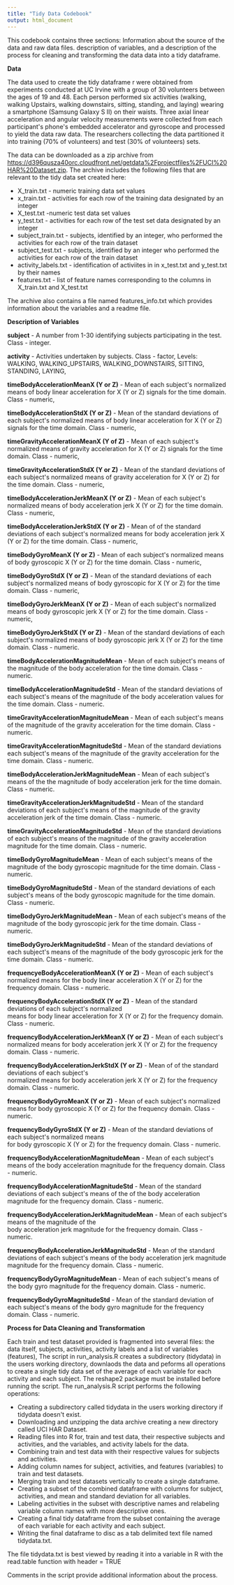 ```yaml
---
title: "Tidy Data Codebook"
output: html_document
---
```


This codebook contains three sections: Information about the source of the data and raw data files. description of variables, and a description of the process for cleaning and transforming the data data into a tidy dataframe.

**Data**

The data used to create the tidy dataframe r were obtained from experiments conducted at UC Irvine with a group of 30 volunteers between the ages of 19 and 48.  Each person performed six activities (walking, walking Upstairs, walking downstairs, sitting, standing, and laying) wearing a smartphone (Samsung Galaxy S II) on their waists.  Three axial linear acceleration and angular velocity measurements were collected from each participant's phone's embedded accelerator and gyroscope and processed to yield the data raw data.   The researchers collecting the data partitioned it into training (70% of volunteers) and test (30% of volunteers) sets.

The data can be downloaded as a zip archive from https://d396qusza40orc.cloudfront.net/getdata%2Fprojectfiles%2FUCI%20HAR%20Dataset.zip.  The archive includes the following files that are relevant to the tidy data set created here:

* X_train.txt - numeric training data set values
* x_train.txt - activities for each row of the training data designated by an integer
* X_test.txt -numeric test data set values
* y_test.txt - activities for each row of the test set data designated by an integer
* subject_train.txt - subjects, identified by an integer, who performed the activities for each row of the train dataset
* subject_test.txt - subjects, identified by an integer who performed the activities for each row of the train dataset
* activity_labels.txt - identification of activiites in in x_test.txt and y_test.txt by their names
* features.txt - list of feature names corresponding to the columns in X_train.txt and X_test.txt

The archive also contains a file named features_info.txt which provides information about the variables and a readme file.

**Description of Variables**

**subject** - A number from 1-30 identifying subjects participating in the test. Class - integer.
          
**activity** - Activities undertaken by subjects. Class - factor, Levels: WALKING, WALKING_UPSTAIRS, WALKING_DOWNSTAIRS, SITTING, STANDING, LAYING,
                           
**timeBodyAccelerationMeanX (Y or Z)** - Mean of each subject's normalized means of  body linear acceleration for X (Y or Z) signals for the time domain. Class - numeric,
                                     
**timeBodyAccelerationStdX (Y or Z)** - Mean of the  standard deviations of each subject's normalized  means of body linear acceleration for X (Y or Z) signals for the time domain. Class - numeric,
                                     
**timeGravityAccelerationMeanX (Y of Z)** - Mean of each subject's normalized means of  gravity acceleration for X (Y or Z) signals for the time domain. Class - numeric,
                                        
**timeGravityAccelerationStdX (Y or Z)** - Mean of the standard deviations of each subject's normalized means of  gravity acceleration for X (Y or Z) for the time domain. Class - numeric,
                                       
**timeBodyAccelerationJerkMeanX (Y or Z)**  - Mean of each subject's normalized means of body acceleration jerk X (Y or Z) for the time domain. Class - numeric,
                                          
**timeBodyAccelerationJerkStdX (Y or Z)**  - Mean of of the standard deviations of each subject's normalized means for body acceleration jerk X (Y or Z) for the time domain. Class - numeric,
                                         
**timeBodyGyroMeanX (Y or Z)** - Mean of each subject's normalized means of body gyroscopic X (Y or Z)  for the time domain. Class - numeric,
                             
**timeBodyGyroStdX (Y or Z)** - Mean of the standard deviations of each subject's normalized means of  body gyroscopic for X (Y or Z) for the time domain. Class - numeric,
                            
**timeBodyGyroJerkMeanX (Y or Z)** - Mean of each subject's normalized means of body gyroscopic jerk X (Y or Z) for the time domain. Class - numeric,
                                 
**timeBodyGyroJerkStdX (Y or Z)** - Mean of the standard deviations of each subject's normalized means of body gyroscopic jerk X (Y or Z) for the time domain. Class - numeric.
                                
**timeBodyAccelerationMagnitudeMean** - Mean of each subject's means of the magnitude of the 
body acceleration for the time domain. Class - numeric.
                                     
**timeBodyAccelerationMagnitudeStd** - Mean of the standard deviations of each subject's means of the magnitude of the body acceleration values for the time domain. Class - numeric.

**timeGravityAccelerationMagnitudeMean** - Mean of each subject's means of the magnitude of the gravity acceleration for the time domain.  Class - numeric.

**timeGravityAccelerationMagnitudeStd** - Mean of the standard deviations each subject's means of the magnitude of the gravity acceleration for the time domain.  Class - numeric.

**timeBodyAccelerationJerkMagnitudeMean** - Mean of each subject's means of the the magnitude of body acceleration jerk for the time domain. Class - numeric.
                                   
**timeGravityAccelerationJerkMagnitudeStd** - Mean of the standard deviations of each subject's means of the magnitude of the gravity acceleration jerk of the time domain. Class - numeric.
                                       
**timeGravityAccelerationMagnitudeStd** - Mean of the standard deviations of each subject's means of the 
magnitude of the gravity acceleration magnitude for the time domain. Class - numeric.
                                   
**timeBodyGyroMagnitudeMean** - Mean of each subject's means of the magnitude of the body gyroscopic magnitude for the time domain. Class - numeric.

**timeBodyGyroMagnitudeStd** - Mean of the standard deviations of each subject's means of the body gyroscopic magnitude for the time domain. Class - numeric.

**timeBodyGyroJerkMagnitudeMean** - Mean of each subject's means of the magnitude of the body gyroscopic jerk for the time domain. Class - numeric.
                           
**timeBodyGyroJerkMagnitudeStd** - Mean of the standard deviations of each subject's means of the magnitude of the body gyroscopic jerk for the time domain. Class - numeric.
                               
**frequencyeBodyAccelerationMeanX (Y or Z)** - Mean of each subject's normalized means for the body linear acceleration X (Y or Z) for the frequency domain. Class - numeric.
                                     
**frequencyBodyAccelerationStdX (Y or Z)** - Mean of the standard deviations of each subject's normalized  
means for body linear acceleration for X (Y or Z) for the frequency domain. Class - numeric.
                                                                        
**frequencyBodyAccelerationJerkMeanX (Y or Z)**  - Mean of each subject's normalized means for body acceleration jerk X  (Y or Z) for the frequency domain. Class - numeric.
                                          
**frequencyBodyAccelerationJerkStdX (Y or Z)**  - Mean of of the standard deviations of each subject's   
normalized means for body acceleration jerk X (Y or Z) for the frequency domain. Class - numeric.
                                         
**frequencyBodyGyroMeanX (Y or Z)** - Mean of each subject's normalized means for body gyroscopic X (Y or Z) for the frequency domain. Class - numeric.
                             
**frequencyBodyGyroStdX (Y or Z)** - Mean of the standard deviations of each subject's normalized means  
for body gyroscopic X (Y or Z) for the frequency domain. Class - numeric.
                                
**frequencyBodyAccelerationMagnitudeMean** - Mean of each subject's means of the body acceleration magnitude for the frequency domain. Class - numeric.
                                         
**frequencyBodyAccelerationMagnitudeStd** - Mean of the standard deviations of each subject's means of the 
of the body acceleration magnitude for the frequency domain. Class - numeric.
                                                                                                             
**frequencyBodyAccelerationJerkMagnitudeMean**  - Mean of each subject's means of the magnitude of the  
body acceleration jerk magnitude for the frequency domain. Class - numeric.
                                              
**frequencyBodyAccelerationJerkMagnitudeStd** - Mean of the standard deviations of each subject's means of the body acceleration jerk magnitude magnitude for the frequency domain. Class - numeric.
                                       
**frequencyBodyGyroMagnitudeMean** - Mean of each subject's means of the body gyro magnitude for the frequency domain. Class - numeric.
                            
**frequencyBodyGyroMagnitudeStd** - Mean of the standard deviation of each subject's means of the body gyro magnitude for the frequency domain. Class - numeric.

**Process for Data Cleaning and Transformation**

Each train and test dataset provided is fragmented into several files: the data itself, subjects, activities, activity labels and a list of variables (features),  The script in run_analysis.R creates a subdirectory (tidydata) in the users working directory, downlaods the data and peforms all operations to create a single tidy data set of the average of each variable for each activity and each subject.  The reshape2 package must be installed before running the script.  The run_analysis.R script performs the following operations:

* Creating a subdirectory called tidydata in the users working directory if tidydata doesn't exist.
* Downloading and unzipping the data archive creating a new directory called UCI HAR Dataset.
* Reading files into R for, train and test data, their respective subjects and activities, and the variables, and activity labels for the data.
* Combining train and test data with their respective values for subjects and activities.
* Adding column names for subject, activities, and features (variables) to train and test datasets.
* Merging train and test datasets vertically to create a single dataframe.
* Creating a subset of the combined dataframe with columns for subject, activities, and mean and standard deviation for all variables.
* Labeling activities in the subset with descriptive names and relabeling variable column names with more descriptive ones.
* Creating a final tidy dataframe from the subset containing the average of each variable for each activity and each subject.
* Writing the final dataframe to disc as a tab delimited text file named tidydata.txt.

The file tidydata.txt is best viewed by reading it into a variable in R with the read.table function with header = TRUE

Comments in the script provide additional information about the process.